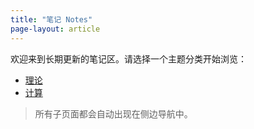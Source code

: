 ```yaml
---
title: "笔记 Notes"
page-layout: article
---
```

欢迎来到长期更新的笔记区。请选择一个主题分类开始浏览：

- [理论](理论/index.md)
- [计算](计算/index.md)

> 所有子页面都会自动出现在侧边导航中。